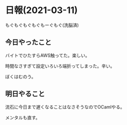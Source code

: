 # 日報(2021-03-11)

もぐもぐもぐもぐもーぐもぐ(洗脳済)

## 今日やったこと

バイトでひたすらAWS触ってた。楽しい。

時間なさすぎて設定いろいろ端折ってしまった。辛い。

ぼくはむのう。

## 明日やること

流石に今日まで遅くなることはなさそうなのでOCamlやる。

メンタルも直す。
